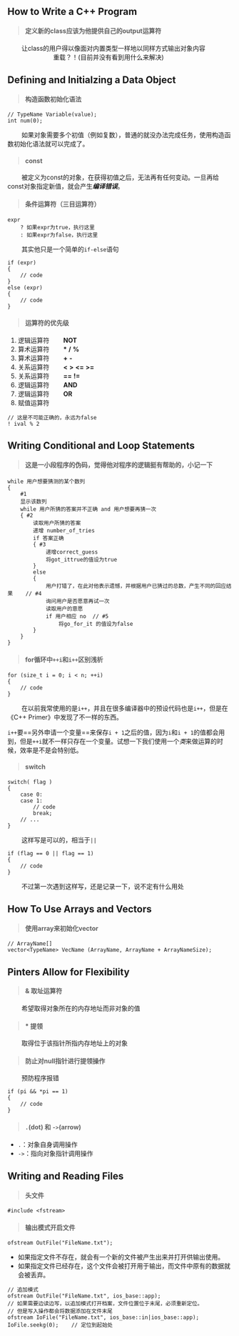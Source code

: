 ## How to Write a C++ Program


>#### 定义新的class应该为他提供自己的output运算符
&nbsp;&nbsp;&nbsp;&nbsp;&nbsp;&nbsp;&nbsp;&nbsp;让class的用户得以像面对内置类型一样地以同样方式输出对象内容  
&nbsp;&nbsp;&nbsp;&nbsp;&nbsp;&nbsp;&nbsp;&nbsp;&nbsp;&nbsp;&nbsp;&nbsp;&nbsp;&nbsp;&nbsp;&nbsp;&nbsp;&nbsp;&nbsp;&nbsp;&nbsp;&nbsp;&nbsp;&nbsp;&nbsp;&nbsp;重载？！(目前并没有看到用什么来解决)

## Defining and Initialzing a Data Object

>#### 构造函数初始化语法
```
// TypeName Variable(value);
int num(0);
```
&nbsp;&nbsp;&nbsp;&nbsp;&nbsp;&nbsp;&nbsp;&nbsp;如果对象需要多个初值（例如复数），普通的就没办法完成任务，使用构造函数初始化语法就可以完成了。  

>#### const
&nbsp;&nbsp;&nbsp;&nbsp;&nbsp;&nbsp;&nbsp;&nbsp;被定义为const的对象，在获得初值之后，无法再有任何变动。一旦再给const对象指定新值，就会产生***编译错误***。

>#### 条件运算符（三目运算符）
```
expr
    ? 如果expr为true，执行这里
    : 如果expr为false，执行这里
```
&nbsp;&nbsp;&nbsp;&nbsp;&nbsp;&nbsp;&nbsp;&nbsp;其实他只是一个简单的`if-else`语句
```
if (expr)
{
    // code
}
else (expr)
{
    // code
}
```
>#### 运算符的优先级
1.  逻辑运算符&nbsp;&nbsp;&nbsp;&nbsp;&nbsp;&nbsp;&nbsp;&nbsp;**NOT**
2.  算术运算符&nbsp;&nbsp;&nbsp;&nbsp;&nbsp;&nbsp;&nbsp;&nbsp;**\*** **/** **%**
3.  算术运算符&nbsp;&nbsp;&nbsp;&nbsp;&nbsp;&nbsp;&nbsp;&nbsp;**+** **-**
4.  关系运算符&nbsp;&nbsp;&nbsp;&nbsp;&nbsp;&nbsp;&nbsp;&nbsp;**<** **>** **<=** **>=**
5.  关系运算符&nbsp;&nbsp;&nbsp;&nbsp;&nbsp;&nbsp;&nbsp;&nbsp;**==** **!=**
6.  逻辑运算符&nbsp;&nbsp;&nbsp;&nbsp;&nbsp;&nbsp;&nbsp;&nbsp;**AND**
7.  逻辑运算符&nbsp;&nbsp;&nbsp;&nbsp;&nbsp;&nbsp;&nbsp;&nbsp;**OR**
8.  赋值运算符
```
// 这是不可能正确的，永远为false
! ival % 2 
```
## Writing Conditional and Loop Statements

>#### 这是一小段程序的伪码，觉得他对程序的逻辑挺有帮助的，小记一下
```
while 用户想要猜测的某个数列
{
    #1
    显示该数列
    while 用户所猜的答案并不正确 and 用户想要再猜一次
    { #2
        读取用户所猜的答案
        递增 number_of_tries
        if 答案正确
        { #3
            递增correct_guess
            将got_ittrue的值设为true
        }
        else
        {
            用户打错了，在此对他表示遗憾，并根据用户已猜过的总数，产生不同的回应结果    // #4
            询问用户是否愿意再试一次
            读取用户的意愿
            if 用户相应 no  // #5
                将go_for_it 的值设为false
        }
    }
}
```
>#### for循环中`++i`和`i++`区别浅析
```
for (size_t i = 0; i < n; ++i)
{
    // code
}
```
&nbsp;&nbsp;&nbsp;&nbsp;&nbsp;&nbsp;&nbsp;&nbsp;在以前我常使用的是`i++`，并且在很多编译器中的预设代码也是`i++`，但是在《C++ Primer》中发现了不一样的东西。  

`i++`要==另外申请一个变量==来保存`i + 1`之后的值，因为`i`和`i + 1`的值都会用到，但是`++i`就不一样只存在一个变量。试想一下我们使用一个*类*来做运算的时候，效率是不是会特别低。

>#### switch
```
switch( flag )
{
    case 0:
    case 1:
        // code
        break;
    // ...
}
```
&nbsp;&nbsp;&nbsp;&nbsp;&nbsp;&nbsp;&nbsp;&nbsp;这样写是可以的，相当于`||`
```
if (flag == 0 || flag == 1)
{
    // code
}
```
&nbsp;&nbsp;&nbsp;&nbsp;&nbsp;&nbsp;&nbsp;&nbsp;不过第一次遇到这样写，还是记录一下，说不定有什么用处

## How To Use Arrays and Vectors

>#### 使用array来初始化vector
```
// ArrayName[]   
vector<TypeName> VecName (ArrayName, ArrayName + ArrayNameSize);
```

## Pinters Allow for Flexibility

>#### & 取址运算符
&nbsp;&nbsp;&nbsp;&nbsp;&nbsp;&nbsp;&nbsp;&nbsp;希望取得对象所在的内存地址而非对象的值
>#### * 提领
&nbsp;&nbsp;&nbsp;&nbsp;&nbsp;&nbsp;&nbsp;&nbsp;取得位于该指针所指内存地址上的对象
>#### 防止对null指针进行提领操作
&nbsp;&nbsp;&nbsp;&nbsp;&nbsp;&nbsp;&nbsp;&nbsp;预防程序报错
```
if (pi && *pi == 1)
{
    // code
}
```
>#### `.`(dot) 和 `->`(arrow)
- `.`：对象自身调用操作
- `->`：指向对象指针调用操作

## Writing and Reading Files

>#### 头文件
```
#include <fstream>
```
>#### 输出模式开启文件
```
ofstream OutFile("FileName.txt");
```
- 如果指定文件不存在，就会有一个新的文件被产生出来并打开供输出使用。  
- 如果指定文件已经存在，这个文件会被打开用于输出，而文件中原有的数据就会被丢弃。
```
// 追加模式
ofstream OutFile("FileName.txt", ios_base::app);
// 如果需要边读边写，以追加模式打开档案，文件位置位于末尾，必须重新定位。
// 但是写入操作都会将数据添加在文件末尾
ofstream IoFile("FileName.txt", ios_base::in|ios_base::app);
IoFile.seekg(0);    // 定位到起始处
```
